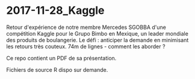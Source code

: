 # 2017-11-28_Kaggle
Retour d'expérience de notre membre Mercedes SGOBBA d'une compétition Kaggle pour le Grupo Bimbo en Mexique, un leader mondiale des produits de boulangerie. Le défi : anticiper la demande en minimisant les retours très couteux. 74m de lignes - comment les aborder ? 

Ce repo contient un PDF de sa présentation.

Fichiers de source R dispo sur demande.
